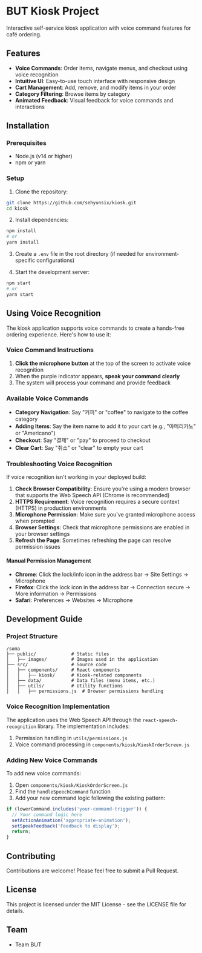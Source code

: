 # BUT Kiosk Project

Interactive self-service kiosk application with voice command features for café ordering.

## Features

- **Voice Commands**: Order items, navigate menus, and checkout using voice recognition
- **Intuitive UI**: Easy-to-use touch interface with responsive design
- **Cart Management**: Add, remove, and modify items in your order
- **Category Filtering**: Browse items by category
- **Animated Feedback**: Visual feedback for voice commands and interactions

## Installation

### Prerequisites

- Node.js (v14 or higher)
- npm or yarn

### Setup

1. Clone the repository:
```bash
git clone https://github.com/sehyunsix/kiosk.git
cd kiosk
```

2. Install dependencies:
```bash
npm install
# or
yarn install
```

3. Create a `.env` file in the root directory (if needed for environment-specific configurations)

4. Start the development server:
```bash
npm start
# or
yarn start
```

## Using Voice Recognition

The kiosk application supports voice commands to create a hands-free ordering experience. Here's how to use it:

### Voice Command Instructions

1. **Click the microphone button** at the top of the screen to activate voice recognition
2. When the purple indicator appears, **speak your command clearly**
3. The system will process your command and provide feedback

### Available Voice Commands

- **Category Navigation**: Say "커피" or "coffee" to navigate to the coffee category
- **Adding Items**: Say the item name to add it to your cart (e.g., "아메리카노" or "Americano")
- **Checkout**: Say "결제" or "pay" to proceed to checkout
- **Clear Cart**: Say "취소" or "clear" to empty your cart

### Troubleshooting Voice Recognition

If voice recognition isn't working in your deployed build:

1. **Check Browser Compatibility**: Ensure you're using a modern browser that supports the Web Speech API (Chrome is recommended)
2. **HTTPS Requirement**: Voice recognition requires a secure context (HTTPS) in production environments
3. **Microphone Permission**: Make sure you've granted microphone access when prompted
4. **Browser Settings**: Check that microphone permissions are enabled in your browser settings
5. **Refresh the Page**: Sometimes refreshing the page can resolve permission issues

#### Manual Permission Management

- **Chrome**: Click the lock/info icon in the address bar → Site Settings → Microphone
- **Firefox**: Click the lock icon in the address bar → Connection secure → More information → Permissions
- **Safari**: Preferences → Websites → Microphone

## Development Guide

### Project Structure

```
/soma
├── public/             # Static files
│   ├── images/         # Images used in the application
├── src/                # Source code
│   ├── components/     # React components
│   │   ├── kiosk/      # Kiosk-related components
│   ├── data/           # Data files (menu items, etc.)
│   ├── utils/          # Utility functions
│   │   ├── permissions.js  # Browser permissions handling
```

### Voice Recognition Implementation

The application uses the Web Speech API through the `react-speech-recognition` library. The implementation includes:

1. Permission handling in `utils/permissions.js`
2. Voice command processing in `components/kiosk/KioskOrderScreen.js`

### Adding New Voice Commands

To add new voice commands:

1. Open `components/kiosk/KioskOrderScreen.js`
2. Find the `handleSpeechCommand` function
3. Add your new command logic following the existing pattern:

```javascript
if (lowerCommand.includes('your-command-trigger')) {
  // Your command logic here
  setActionAnimation('appropriate-animation');
  setSpeakFeedback('Feedback to display');
  return;
}
```

## Contributing

Contributions are welcome! Please feel free to submit a Pull Request.

## License

This project is licensed under the MIT License - see the LICENSE file for details.

## Team

- Team BUT